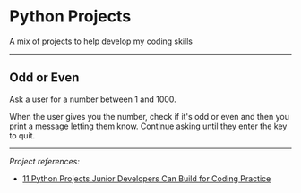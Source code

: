 # Python Projects
A mix of projects to help develop my coding skills

---
## Odd or Even
Ask a user for a number between 1 and 1000.

When the user gives you the number, check if it's odd or even and then you print a message letting them know.
Continue asking until they enter the key to quit.

---

*Project references:*
- [11 Python Projects Junior Developers Can Build for Coding Practice](https://www.freecodecamp.org/news/python-projects-junior-developers/)
